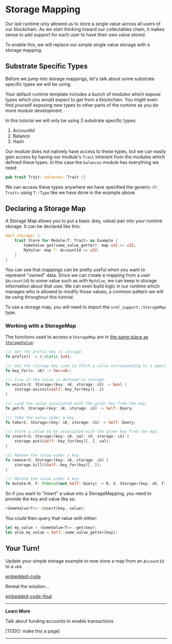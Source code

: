 Storage Mapping
===

Our last runtime only allowed us to store a single value across all users of our blockchain. As we start thinking toward our collectables chain, it makes sense to add support for each user to have their own value stored.

To enable this, we will replace our simple single value storage with a storage mapping.

## Substrate Specific Types

Before we jump into storage mappings, let's talk about some substrate specific types we will be using.

Your default runtime template includes a bunch of modules which expose types which you would expect to get from a blockchain. You might even find yourself exposing new types to other parts of the runtime as you do more module development.

In this tutorial we will only be using 3 substrate specific types:

 1. AccountId
 2. Balance
 3. Hash

Our module does not natively have access to these types, but we can easily gain access by having our module's `Trait` inherent from the modules which defined these types. In this case the `balances` module has everything we need:

```rust
pub trait Trait: balances::Trait {}
```

We can access these types anywhere we have specified the generic `<T: Trait>` using `T::Type` like we have done in the example above.

## Declaring a Storage Map

A Storage Map allows you to put a basic (key, value) pair into your runtime storage. It can be declared like this:

```rust
decl_storage! {
    trait Store for Module<T: Trait> as Example {
        SomeValue get(some_value_getter): map u32 => u32;
        MyValue: map T::AccountId => u32;
    }
}
```

You can see that mappings can be pretty useful when you want to represent "owned" data. Since we can create a mapping from a user (`AccountId`) to some value such as with `MyValue`, we can keep in storage information about that user. We can even build logic in our runtime which manages who is allowed to modify those values, a common pattern we will be using throughout this tutorial.

To use a storage map, you will need to import the `srml_support::StorageMap` type.

### Working with a StorageMap

The functions used to access a `StorageMap` are in [the same place as `StorageValue`](https://github.com/paritytech/substrate/blob/master/srml/support/src/storage/generator.rs#L162):

```rust
/// Get the prefix key in storage.
fn prefix() -> &'static [u8];

/// Get the storage key used to fetch a value corresponding to a specific key.
fn key_for(x: &K) -> Vec<u8>;

/// true if the value is defined in storage.
fn exists<S: Storage>(key: &K, storage: &S) -> bool {
    storage.exists(&Self::key_for(key)[..])
}

/// Load the value associated with the given key from the map.
fn get<S: Storage>(key: &K, storage: &S) -> Self::Query;

/// Take the value under a key.
fn take<S: Storage>(key: &K, storage: &S) -> Self::Query;

/// Store a value to be associated with the given key from the map.
fn insert<S: Storage>(key: &K, val: &V, storage: &S) {
    storage.put(&Self::key_for(key)[..], val);
}

/// Remove the value under a key.
fn remove<S: Storage>(key: &K, storage: &S) {
    storage.kill(&Self::key_for(key)[..]);
}

/// Mutate the value under a key.
fn mutate<R, F: FnOnce(&mut Self::Query) -> R, S: Storage>(key: &K, f: F, storage: &S) -> R;
```

So if you want to "insert" a value into a StorageMapping, you need to provide the key and value like so:

```rust
<SomeValue<T>>::insert(key, value);
```

You could then query that value with either:

```rust
let my_value = <SomeValue<T>>::get(key);
let also_my_value = Self::some_value_getter(key);
```

## Your Turn!

Update your simple storage example to now store a map from an `AccountId` to a `u64`.

[embedded-code](./assets/1.4-template.rs ':include :type=code embed-template')

<a onmousedown="showHint()" onmouseup="hideHint()">Reveal the solution...</a>

[embedded-code-final](./assets/1.4-finished-code.rs ':include :type=code embed-final')

---
**Learn More**

Talk about funding accounts to enable transactions

[TODO: make this a page]

---
